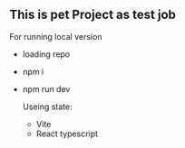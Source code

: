 ## This is pet Project as test job

For running local version
- loading repo
- npm i
- npm run dev

  Useing state:
  - Vite
  - React typescript
  


